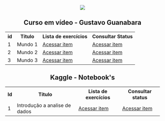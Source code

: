 <div align="center">

<img src="https://user-images.githubusercontent.com/62166753/195313507-6c6fcea0-ef5d-4cc0-a1af-683fd8215836.png">

 <!-- -----------------------------------------------
Adicionar novo item:

<td>Titulo	</td>
<td>Curso em vídeo</td><td><a href="lista">Acessar</a></td>
<td><a href="statusd">Acessar</a></td></tr>

----------------------------------------------- -->


<!-------------------------- CURSO EM VIDEO ------------------------->
 
 <H2> Curso em vídeo - Gustavo Guanabara  </h2>
 
 <table class="gn-seletable">
<tbody><tr>
<th>id</th>
<th>Título</th><th>Lista de exercícios</th><th>Consultar Status</th></tr>
<tr>
<td>1</td>
<td>Mundo 1 </td><td><a href="https://github.com/RayaneGomes97/Exercicios_Python/blob/main/Curso%20em%20video/Mundo%201/Lista_mundo1.md"> Acessar item </a></td><td><a href="https://github.com/RayaneGomes97/Exercicios_Python/blob/main/Curso%20em%20video/Mundo%201/status.md"> Acessar item </a></td></tr>
<tr><td>2</td><td>Mundo 2</td><td><a href="https://github.com/RayaneGomes97/Exercicios_Python/blob/main/Curso%20em%20video/Mundo%202/Lista_mundo2.md"> Acessar item </a></td><td><a href="https://github.com/RayaneGomes97/Exercicios_Python/blob/main/Curso%20em%20video/Mundo%202/status.md"> Acessar item </a></td></tr><tr><td>3</td><td>Mundo 3</td><td><a href="https://github.com/RayaneGomes97/Exercicios_Python/blob/main/Curso%20em%20video/Mundo%203/Lista_mundo3.md"> Acessar item </a></td><td><a href="https://github.com/RayaneGomes97/Exercicios_Python/blob/main/Curso%20em%20video/Mundo%203/status.md"> Acessar item </a></td></tr></tbody></table>
 
  <!-------------------------- KAGGLE - INTRODUÇÃO A ANALISE DE DADOS ------------------------->
  
 <H2> Kaggle -  Notebook's  </h2>

<table class="gn-seletable">
<tbody><tr>
<th>Id</th>
<th>Título</th><th>Lista de exercícios</th><th>Consultar status</th></tr>
<tr>
<td>1</td>
<td>Introdução a analise de dados</td><td><a href="https://github.com/RayaneGomes97/Analise_dados_com_python/blob/main/Kaggle%20Notebooks/Introdu%C3%A7%C3%A3o%20a%20analise%20de%20dados/Lista%20de%20exercicios.md"> Acessar item </a></td><td><a href="https://github.com/RayaneGomes97/Exercicios_Python/blob/master/Kaggle%20Notebooks/Introdu%C3%A7%C3%A3o%20a%20analise%20de%20dados/status.md"> Acessar item </a></td></tr>
</tbody></table>
  <!-------------------------- KAGGLE - INTRODUÇÃO A ANALISE DE DADOS ------------------------->


  </div>
